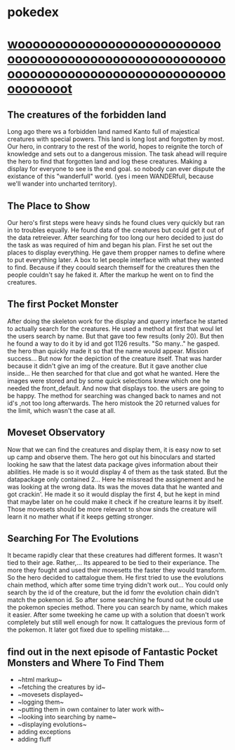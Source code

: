 # pokedex
[wooooooooooooooooooooooooooooooooooooooooooooooooooooooooooooooooooooooooooooooooooooooooooooot](https://martekode.github.io/pokedex/)
======================
## The creatures of the forbidden land
Long ago there ws a forbidden land named Kanto full of majestical creatures with special powers. This land is long lost and forgotten by most.
Our hero, in contrary to the rest of the world, hopes to reignite the torch of knowledge and sets out to a dangerous mission. The task ahead will require the hero to find that forgotten land and log these creatures. Making a display for everyone to see is the end goal. so nobody can ever dispute the existance of this "wanderfull" world. (yes i meen WANDERfull, because we'll wander into uncharted territory).


## The Place to Show
Our hero's first steps were heavy sinds he found clues very quickly but ran in to troubles equally. He found data of the creatures but could get it out of the data retreiever. After searching for too long our hero decided to just do the task as was required of him and began his plan.
 First he set out the places to display everything. He gave them propper names to define where to put everything later. A box to let people interface with what they wanted to find. Because if they coould search themself for the creatures then the people couldn't say he faked it. After the markup he went on to find the creatures. 

## The first Pocket Monster
After doing the skeleton work for the display and querry interface he started to actually search for the creatures. He used a method at first that woul let the users search by name. But that gave too few results (only 20). But then he found a way to do it by id and got 1126 results. "So many.." he gasped. the hero than quickly made it so that the name would appear. Mission success... But now for the depiction of the creature itself. That was harder because it didn't give an img of the creature. But it gave another clue inside... He then searched for that clue and got what he wanted. Here the images were stored and by some quick selections knew which one he needed the front_default. And now that displays too. the users are going to be happy. The method for searching was changed back to names and not id's ,not too long afterwards. The hero mistook the 20 returned values for the limit, which wasn't the case at all.

## Moveset Observatory
Now that we can find the creatures and display them, it is easy now to set up camp and observe them. The hero got out his binoculars and started looking he saw that the latest data package gives information about their abilities. He made is so it would display 4 of them as the task stated. But the datapackage only contained 2... Here he missread the assignement and he was looking at the wrong data. Its was the moves data that he wanted and got crackin'. He made it so it would display the first 4, but he kept in mind that maybe later on he could make it check if he creature learns it by itself. Those movesets should be more relevant to show sinds the creature will learn it no mather what if it keeps getting stronger.

## Searching For The Evolutions
It became rapidly clear that these creatures had different formes. It wasn't tied to their age. Rather,... Its appeared to be tied to their experiance. The more they fought and used their movesetts the faster they would transform. So the hero decided to cattalogue them. He first tried to use the evolutions chain method, which after some time trying didn't work out... You could only search by the id of the creature, but the id fomr the evolution chain didn't match the pokemon id. So after some searching he found out he could use the pokemon species method. There you can search by name, which makes it easier. After some tweeking he came up with a solution that doesn't work completely but still well enough for now. It cattalogues the previous form of the pokemon. It later got fixed due to spelling mistake....
## find out in the next episode of Fantastic Pocket Monsters and Where To Find Them 
* ~html markup~
* ~fetching the creatures by id~ 
* ~movesets displayed~
* ~logging them~
* ~putting them in own container to later work with~
* ~looking into searching by name~
* ~displaying evolutions~
* adding exceptions
* adding fluff
